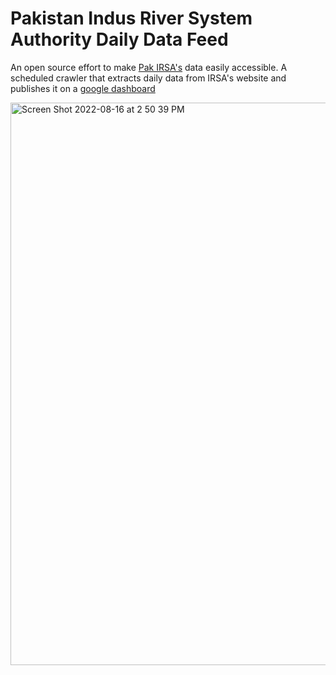 # Pakistan Indus River System Authority Daily Data Feed

An open source effort to make [Pak IRSA's](http://pakirsa.gov.pk/DailyData.aspx) data easily accessible. A scheduled crawler that extracts daily data from IRSA's website and publishes it on a [google dashboard](https://datastudio.google.com/reporting/7b2ce4ba-03e2-4dd6-bdf5-23b550adf024)


<img width="900" alt="Screen Shot 2022-08-16 at 2 50 39 PM" src="https://user-images.githubusercontent.com/743962/184850898-68905143-93e0-4507-9658-f81e78a73894.png">

